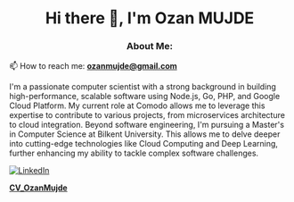 <h1 align="center">Hi there 👋, I'm Ozan MUJDE</h1>
<h3 align="center">About Me:</h3>

📫 How to reach me:  **ozanmujde@gmail.com**
  
I'm a passionate computer scientist with a strong background in building high-performance, scalable software using Node.js, Go, PHP, and Google Cloud Platform. My current role at Comodo allows me to leverage this expertise to contribute to various projects, from microservices architecture to cloud integration.
Beyond software engineering, I'm pursuing a Master's in Computer Science at Bilkent University. This allows me to delve deeper into cutting-edge technologies like Cloud Computing and Deep Learning, further enhancing my ability to tackle complex software challenges.


[![LinkedIn](https://img.shields.io/badge/LinkedIn-%230077B5.svg?logo=linkedin&logoColor=white)](https://linkedin.com/in/ozanmujde) 

**[CV_OzanMujde](./Resume_Ozan_Mujde.pdf)**

<!--
created with https://gprm.itsvg.in/
**ozanmujde/ozanmujde** is a ✨ _special_ ✨ repository because its `README.md` (this file) appears on your GitHub profile.
Here are some ideas to get you started:

- 🔭 I’m currently working on ...
- 🌱 I’m currently learning ...
- 👯 I’m looking to collaborate on ...
- 🤔 I’m looking for help with ...
- 💬 Ask me about ...
- 📫 How to reach me: ...
- 😄 Pronouns: ...
- ⚡ Fun fact: ...
-->
